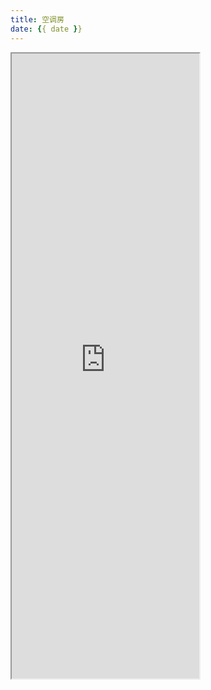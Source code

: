 ```yaml
---
title: 空调房
date: {{ date }}
---
```


<iframe height="1000" src="https://www.yunyoujun.cn/air-conditioner/"></iframe>
